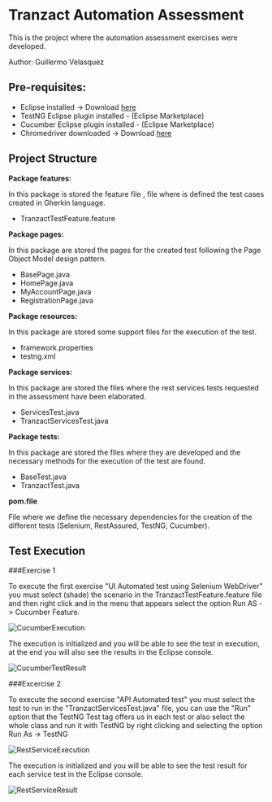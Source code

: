 # Tranzact Automation Assessment

This is the project where the automation assessment exercises were developed.

Author: Guillermo Velasquez



## Pre-requisites:

- Eclipse installed  ->  Download [here](https://www.eclipse.org/downloads/)
- TestNG Eclipse plugin installed  -  (Eclipse Marketplace)
- Cucumber Eclipse plugin installed  -  (Eclipse Marketplace)
- Chromedriver downloaded  ->  Download [here](https://chromedriver.chromium.org/)



## Project Structure


**Package features:**

In this package is stored the feature file , file where is defined the test cases created in Gherkin language.
- TranzactTestFeature.feature


**Package pages:**

In this package are stored the pages for the created test following the Page Object Model design pattern.
- BasePage.java
- HomePage.java
- MyAccountPage.java
- RegistrationPage.java


**Package resources:**

In this package are stored some support files for the execution of the test.
- framework.properties
- testng.xml


**Package services:**

In this package are stored the files where the rest services tests requested in the assessment have been elaborated.
- ServicesTest.java
- TranzactServicesTest.java


**Package tests:**

In this package are stored the files where they are developed and the necessary methods for the execution of the test are found.
- BaseTest.java
- TranzactTest.java


**pom.file**

File where we define the necessary dependencies for the creation of the different tests (Selenium, RestAssured, TestNG, Cucumber).



## Test Execution


###Exercise 1

To execute the first exercise "UI Automated test using Selenium WebDriver" you must select (shade) the scenario in the TranzactTestFeature.feature file and then right click and in the menu that appears select the option Run AS -> Cucumber Feature.

![CucumberExecution](https://user-images.githubusercontent.com/21127768/105649583-c9d4f880-5e7e-11eb-87ca-42ee77a7da41.png)


The execution is initialized and you will be able to see the test in execution, at the end you will also see the results in the Eclipse console.


![CucumberTestResult](https://user-images.githubusercontent.com/21127768/105649991-343a6880-5e80-11eb-8324-119954b852e0.png)



###Excercise 2

To execute the second exercise "API Automated test" you must select the test to run in the "TranzactServicesTest.java" file, you can use the "Run" option that the TestNG Test tag offers us in each test or also select the whole class and run it with TestNG by right clicking and selecting the option Run As -> TestNG

![RestServiceExecution](https://user-images.githubusercontent.com/21127768/105650224-16b9ce80-5e81-11eb-9d33-f5b7a2fe01be.png)


The execution is initialized and you will be able to see the test result for each service test in the Eclipse console.

![RestServiceResult](https://user-images.githubusercontent.com/21127768/105650338-8039dd00-5e81-11eb-935a-2812952e05c7.png)

